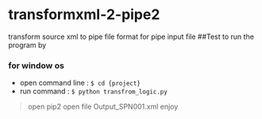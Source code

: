 # transformxml-2-pipe2
transform source xml to pipe file format for pipe input file
##Test to run the program by
### for window os
* open command line : ```$ cd {project}```
* run command : ```$ python transfrom_logic.py ```
> open pip2 open file Output_SPN001.xml
> enjoy
